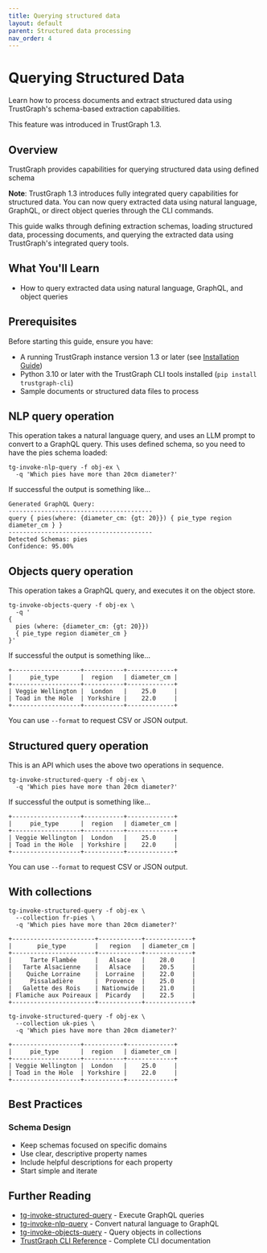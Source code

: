```yaml
---
title: Querying structured data
layout: default
parent: Structured data processing
nav_order: 4
---
```


# Querying Structured Data

Learn how to process documents and extract structured data using TrustGraph's schema-based extraction capabilities.

This feature was introduced in TrustGraph 1.3.

## Overview

TrustGraph provides capabilities for querying structured data using defined
schema

**Note**: TrustGraph 1.3 introduces fully integrated query capabilities for structured data. You can now query extracted data using natural language, GraphQL, or direct object queries through the CLI commands.

This guide walks through defining extraction schemas, loading structured data, processing documents, and querying the extracted data using TrustGraph's integrated query tools.

## What You'll Learn

- How to query extracted data using natural language, GraphQL, and object queries

## Prerequisites

Before starting this guide, ensure you have:

- A running TrustGraph instance version 1.3 or later (see [Installation Guide](../../getting-started/installation))
- Python 3.10 or later with the TrustGraph CLI tools installed (`pip install trustgraph-cli`)
- Sample documents or structured data files to process

## NLP query operation

This operation takes a natural language query, and uses an LLM prompt
to convert to a GraphQL query.  This uses defined schema, so you need
to have the pies schema loaded:

```
tg-invoke-nlp-query -f obj-ex \
  -q 'Which pies have more than 20cm diameter?'
```

If successful the output is something like...

```
Generated GraphQL Query:
----------------------------------------
query { pies(where: {diameter_cm: {gt: 20}}) { pie_type region diameter_cm } }
----------------------------------------
Detected Schemas: pies
Confidence: 95.00%
```

## Objects query operation

This operation takes a GraphQL query, and executes it on the object
store.

```
tg-invoke-objects-query -f obj-ex \
  -q '
{
  pies (where: {diameter_cm: {gt: 20}})
  { pie_type region diameter_cm }
}'
```

If successful the output is something like...

```
+-------------------+-----------+-------------+
|     pie_type      |  region   | diameter_cm |
+-------------------+-----------+-------------+
| Veggie Wellington |  London   |    25.0     |
| Toad in the Hole  | Yorkshire |    22.0     |
+-------------------+-----------+-------------+
```

You can use `--format` to request CSV or JSON output.

## Structured query operation

This is an API which uses the above two operations in sequence.

```
tg-invoke-structured-query -f obj-ex \
  -q 'Which pies have more than 20cm diameter?'
```

If successful the output is something like...

```
+-------------------+-----------+-------------+
|     pie_type      |  region   | diameter_cm |
+-------------------+-----------+-------------+
| Veggie Wellington |  London   |    25.0     |
| Toad in the Hole  | Yorkshire |    22.0     |
+-------------------+-----------+-------------+
```

You can use `--format` to request CSV or JSON output.

## With collections

```
tg-invoke-structured-query -f obj-ex \
  --collection fr-pies \
  -q 'Which pies have more than 20cm diameter?'
```

```
+-----------------------+------------+-------------+
|       pie_type        |   region   | diameter_cm |
+-----------------------+------------+-------------+
|     Tarte Flambée     |   Alsace   |    28.0     |
|   Tarte Alsacienne    |   Alsace   |    20.5     |
|    Quiche Lorraine    |  Lorraine  |    22.0     |
|     Pissaladière      |  Provence  |    25.0     |
|   Galette des Rois    | Nationwide |    21.0     |
| Flamiche aux Poireaux |  Picardy   |    22.5     |
+-----------------------+------------+-------------+
```

```
tg-invoke-structured-query -f obj-ex \
  --collection uk-pies \
  -q 'Which pies have more than 20cm diameter?'
```

```
+-------------------+-----------+-------------+
|     pie_type      |  region   | diameter_cm |
+-------------------+-----------+-------------+
| Veggie Wellington |  London   |    25.0     |
| Toad in the Hole  | Yorkshire |    22.0     |
+-------------------+-----------+-------------+
```

## Best Practices

### Schema Design

- Keep schemas focused on specific domains
- Use clear, descriptive property names
- Include helpful descriptions for each property
- Start simple and iterate

## Further Reading

- [tg-invoke-structured-query](../../reference/cli/tg-invoke-structured-query) - Execute GraphQL queries
- [tg-invoke-nlp-query](../../reference/cli/tg-invoke-nlp-query) - Convert natural language to GraphQL
- [tg-invoke-objects-query](../../reference/cli/tg-invoke-objects-query) - Query objects in collections
- [TrustGraph CLI Reference](../../reference/cli/) - Complete CLI documentation

